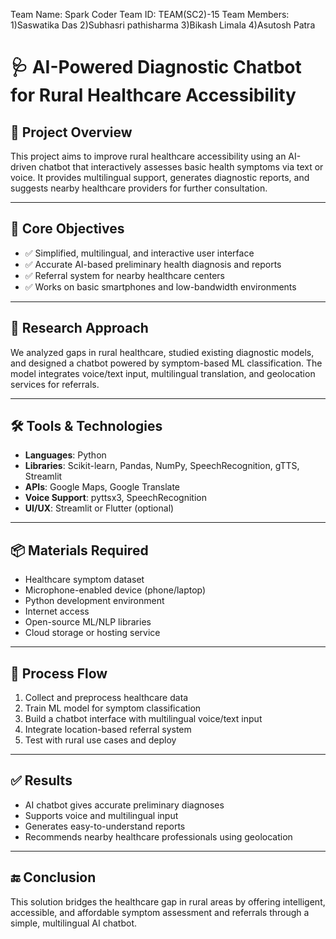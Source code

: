 Team Name: Spark Coder
Team ID: TEAM(SC2)-15
Team Members:
1)Saswatika Das 
2)Subhasri pathisharma
3)Bikash Limala
4)Asutosh Patra



# 🩺 AI-Powered Diagnostic Chatbot for Rural Healthcare Accessibility

## 📌 Project Overview
This project aims to improve rural healthcare accessibility using an AI-driven chatbot that interactively assesses basic health symptoms via text or voice. It provides multilingual support, generates diagnostic reports, and suggests nearby healthcare providers for further consultation.

---

## 🎯 Core Objectives
- ✅ Simplified, multilingual, and interactive user interface
- ✅ Accurate AI-based preliminary health diagnosis and reports
- ✅ Referral system for nearby healthcare centers
- ✅ Works on basic smartphones and low-bandwidth environments

---

## 🧪 Research Approach
We analyzed gaps in rural healthcare, studied existing diagnostic models, and designed a chatbot powered by symptom-based ML classification. The model integrates voice/text input, multilingual translation, and geolocation services for referrals.

---

## 🛠️ Tools & Technologies
- **Languages**: Python
- **Libraries**: Scikit-learn, Pandas, NumPy, SpeechRecognition, gTTS, Streamlit
- **APIs**: Google Maps, Google Translate
- **Voice Support**: pyttsx3, SpeechRecognition
- **UI/UX**: Streamlit or Flutter (optional)

---

## 📦 Materials Required
- Healthcare symptom dataset
- Microphone-enabled device (phone/laptop)
- Python development environment
- Internet access
- Open-source ML/NLP libraries
- Cloud storage or hosting service

---

## 🔄 Process Flow
1. Collect and preprocess healthcare data
2. Train ML model for symptom classification
3. Build a chatbot interface with multilingual voice/text input
4. Integrate location-based referral system
5. Test with rural use cases and deploy

---

## ✅ Results
- AI chatbot gives accurate preliminary diagnoses
- Supports voice and multilingual input
- Generates easy-to-understand reports
- Recommends nearby healthcare professionals using geolocation

---

## 🔚 Conclusion
This solution bridges the healthcare gap in rural areas by offering intelligent, accessible, and affordable symptom assessment and referrals through a simple, multilingual AI chatbot.


